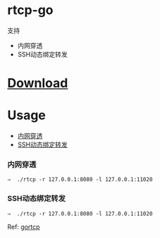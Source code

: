 # rtcp-go

支持
* 内网穿透
* SSH动态绑定转发

# [Download](https://github.com/zhengoogle/rtcp-go/releases)


# Usage
* [内网穿透](#内网穿透)
* [SSH动态绑定转发](#SSH动态绑定转发)

### 内网穿透
```
⇒  ./rtcp -r 127.0.0.1:8080 -l 127.0.0.1:11020

```

### SSH动态绑定转发
```
⇒  ./rtcp -r 127.0.0.1:8080 -l 127.0.0.1:11020

```

Ref:
    [ gortcp ]( https://github.com/ls0f/gortcp )
